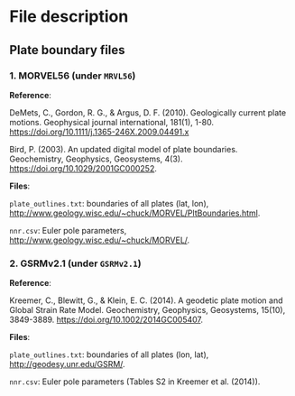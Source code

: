 # File description

## Plate boundary files

### 1. MORVEL56 (under `MRVL56`)
**Reference**:

DeMets, C., Gordon, R. G., & Argus, D. F. (2010). Geologically current plate motions. Geophysical journal international, 181(1), 1-80. https://doi.org/10.1111/j.1365-246X.2009.04491.x

Bird, P. (2003). An updated digital model of plate boundaries. Geochemistry, Geophysics, Geosystems, 4(3). https://doi.org/10.1029/2001GC000252.

**Files**:

`plate_outlines.txt`: boundaries of all plates (lat, lon), http://www.geology.wisc.edu/~chuck/MORVEL/PltBoundaries.html.

`nnr.csv`: Euler pole parameters, http://www.geology.wisc.edu/~chuck/MORVEL/.

### 2. GSRMv2.1 (under `GSRMv2.1`)
**Reference**:

Kreemer, C., Blewitt, G., & Klein, E. C. (2014). A geodetic plate motion and Global Strain Rate Model. Geochemistry, Geophysics, Geosystems, 15(10), 3849-3889. https://doi.org/10.1002/2014GC005407.

**Files**:

`plate_outlines.txt`: boundaries of all plates (lon, lat), http://geodesy.unr.edu/GSRM/.

`nnr.csv`: Euler pole parameters (Tables S2 in  Kreemer et al. (2014)).
